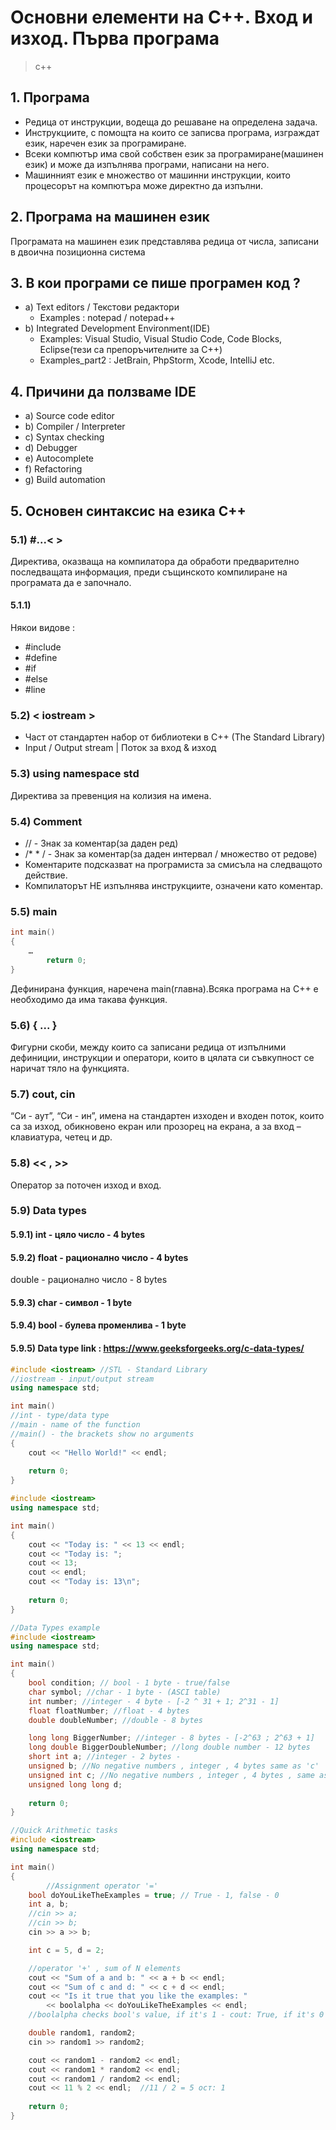 # Основни елементи на С++. Вход и изход. Първа програма
> c++
## 1. Програма
- Редица от инструкции, водеща до решаване на определена задача.
- Инструкциите, с помощта на които се записва програма, изграждат език, наречен език за програмиране.
- Всеки компютър има свой собствен език за програмиране(машинен език) и може да изпълнява програми, написани на него.
- Машинният език е множество от машинни инструкции, които процесорът на компютъра може директно да изпълни.

## 2. Програма на машинен език
Програмата на машинен език  представлява редица от числа, записани в двоична позиционна система

## 3. В кои програми се пише програмен код ?
- a) Text editors / Текстови редактори
  - Examples : notepad / notepad++
- b) Integrated Development Environment(IDE)
  - Examples: Visual Studio, Visual Studio Code, Code Blocks, Eclipse(тези са препоръчителните за С++)
  - Examples_part2 : JetBrain, PhpStorm, Xcode, IntelliJ etc.

## 4. Причини да ползваме IDE
- a) Source code editor
- b) Compiler / Interpreter
- c) Syntax checking
- d) Debugger
- e) Autocomplete
- f) Refactoring
- g) Build automation

## 5. Основен синтаксис на езика С++
### 5.1) #...<  >
Директива, оказваща на компилатора да обработи предварително последващата информация, преди същинското  компилиране на програмата да е започнало.
#### 5.1.1)
Някои видове :
- #include
- #define
- #if
- #else
- #line
### 5.2) < iostream >
- Част от стандартен набор от библиотеки в C++ (The Standard Library)
- Input / Output stream | Поток за вход & изход
### 5.3) using namespace std
Директива за превенция на колизия на имена.
### 5.4) Comment
- // - Знак за коментар(за даден ред)
- /*  * /  - Знак за коментар(за даден интервал / множество от редове)
- Коментарите подсказват на програмиста за смисъла на следващото действие.
- Компилаторът НЕ изпълнява инструкциите, означени като коментар.
### 5.5) main
```cpp
int main()
{
    …
        return 0;
}
```
Дефинирана функция, наречена main(главна).Всяка програма на C++ е необходимо да има такава функция.
### 5.6) { ... }
Фигурни скоби, между които са записани редица от изпълними дефиниции, инструкции и оператори, които в цялата си съвкупност се наричат тяло на функцията.
### 5.7) cout, cin
“Си - аут”, “Си - ин”, имена на стандартен изходен и входен поток, които са за изход, обикновено екран или прозорец на екрана, а за вход – клавиатура, четец и др.
### 5.8) << , >>
Оператор за поточен изход и вход.
### 5.9) Data types
#### 5.9.1) int - цяло число - 4 bytes
#### 5.9.2) float - рационално число - 4 bytes
double - рационално число - 8 bytes
#### 5.9.3) char - символ - 1 byte
#### 5.9.4) bool - булева променлива - 1 byte
#### 5.9.5) Data type link : https://www.geeksforgeeks.org/c-data-types/

```cpp
#include <iostream> //STL - Standard Library
//iostream - input/output stream
using namespace std;

int main()
//int - type/data type
//main - name of the function
//main() - the brackets show no arguments
{
    cout << "Hello World!" << endl;
    
    return 0;
}
```

```cpp
#include <iostream>
using namespace std;

int main()
{
    cout << "Today is: " << 13 << endl;
    cout << "Today is: ";
    cout << 13;
    cout << endl;
    cout << "Today is: 13\n";
    
    return 0;
}
```

```cpp
//Data Types example
#include <iostream>
using namespace std;

int main()
{
    bool condition; // bool - 1 byte - true/false
    char symbol; //char - 1 byte - (ASCI table)
    int number; //integer - 4 byte - [-2 ^ 31 + 1; 2^31 - 1]
    float floatNumber; //float - 4 bytes
    double doubleNumber; //double - 8 bytes

    long long BiggerNumber; //integer - 8 bytes - [-2^63 ; 2^63 + 1]
    long double BiggerDoubleNumber; //long double number - 12 bytes
    short int a; //integer - 2 bytes - 
    unsigned b; //No negative numbers , integer , 4 bytes same as 'c'
    unsigned int c; //No negative numbers , integer , 4 bytes , same as 'b'
    unsigned long long d;
    
    return 0;
}
```


```cpp
//Quick Arithmetic tasks
#include <iostream>
using namespace std;

int main()
{
        //Assignment operator '='
    bool doYouLikeTheExamples = true; // True - 1, false - 0
    int a, b;
    //cin >> a;
    //cin >> b;
    cin >> a >> b;

    int c = 5, d = 2;

    //operator '+' , sum of N elements
    cout << "Sum of a and b: " << a + b << endl;
    cout << "Sum of c and d: " << c + d << endl;
    cout << "Is it true that you like the examples: " 
        << boolalpha << doYouLikeTheExamples << endl;
    //boolalpha checks bool's value, if it's 1 - cout: True, if it's 0 - cout: false

    double random1, random2;
    cin >> random1 >> random2;

    cout << random1 - random2 << endl;
    cout << random1 * random2 << endl;
    cout << random1 / random2 << endl;
    cout << 11 % 2 << endl;  //11 / 2 = 5 ост: 1
    
    return 0;
}
```
